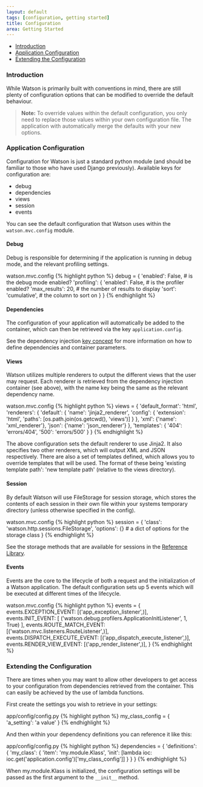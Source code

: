 ```yaml
---
layout: default
tags: [configuration, getting started]
title: Configuration
area: Getting Started
---
```

<section>

* [Introduction](#introduction)
* [Application Configuration](#application)
* [Extending the Configuration](#extending)


### <a id="introduction"></a>Introduction
While Watson is primarily built with conventions in mind, there are still plenty of configuration options that can be modified to override the default behaviour.

> **Note:** To override values within the default configuration, you only need to replace those values within your own configuration file. The application with automatically merge the defaults with your new options.

### <a id="application"></a>Application Configuration

Configuration for Watson is just a standard python module (and should be familiar to those who have used Django previously). Available keys for configuration are:

* debug
* dependencies
* views
* session
* events

You can see the default configuration that Watson uses within the `watson.mvc.config` module.

#### Debug

Debug is responsible for determining if the application is running in debug mode, and the relevant profiling settings.

<span class="sub">watson.mvc.config</span>
{% highlight python %}
debug = {
    'enabled': False,  # is the debug mode enabled?
    'profiling': {
        'enabled': False,  # is the profiler enabled?
        'max_results': 20,  # the number of results to display
        'sort': 'cumulative',  # the column to sort on
    }
}
{% endhighlight %}

#### Dependencies

The configuration of your application will automatically be added to the container, which can then be retrieved via the key `application.config`.

See the dependency injection [key concept](/watson/key-concepts/dependencyinjection.html) for more information on how to define dependencies and container parameters.

#### Views

Watson utilizes multiple renderers to output the different views that the user may request. Each renderer is retrieved
from the dependency injection container (see above), with the name key being the same as the relevant dependency name.

<span class="sub">watson.mvc.config</span>
{% highlight python %}
views = {
    'default_format': 'html',
    'renderers': {
        'default': {
            'name': 'jinja2_renderer',
            'config': {
                'extension': 'html',
                'paths': [os.path.join(os.getcwd(), 'views')]
            }
        },
        'xml': {'name': 'xml_renderer'},
        'json': {'name': 'json_renderer'}
    },
    'templates': {
        '404': 'errors/404',
        '500': 'errors/500'
    }
}
{% endhighlight %}

The above configuration sets the default renderer to use Jinja2. It also specifies two other renderers, which will output
XML and JSON respectively.
There are also a set of templates defined, which allows you to override templates that will be used. The format of these being 'existing template path': 'new template path' (relative to the views directory).


#### Session

By default Watson will use FileStorage for session storage, which stores the contents of each session in their own file
within your systems temporary directory (unless otherwise specified in the config).

<span class="sub">watson.mvc.config</span>
{% highlight python %}
session = {
    'class': 'watson.http.sessions.FileStorage',
    'options': {}  # a dict of options for the storage class
}
{% endhighlight %}

See the storage methods that are available for sessions in the [Reference Library](/watson/reference-library/http/sessions.html).


#### Events

Events are the core to the lifecycle of both a request and the initialization of a Watson application. The default configuration sets up 5 events which will be executed at different times of the lifecycle.

<span class="sub">watson.mvc.config</span>
{% highlight python %}
events = {
    events.EXCEPTION_EVENT: [('app_exception_listener',)],
    events.INIT_EVENT: [
        ('watson.debug.profilers.ApplicationInitListener', 1, True)
    ],
    events.ROUTE_MATCH_EVENT: [('watson.mvc.listeners.RouteListener',)],
    events.DISPATCH_EXECUTE_EVENT: [('app_dispatch_execute_listener',)],
    events.RENDER_VIEW_EVENT: [('app_render_listener',)],
}
{% endhighlight %}

### <a id="extending"></a>Extending the Configuration

There are times when you may want to allow other developers to get access to your configuration from dependencies retrieved from the 
container. This can easily be achieved by the use of lambda functions.

First create the settings you wish to retrieve in your settings:

<span class="sub">app/config/config.py</span>
{% highlight python %}
my_class_config = {
	'a_setting': 'a value'
}
{% endhighlight %}

And then within your dependency definitions you can reference it like this:

<span class="sub">app/config/config.py</span>
{% highlight python %}
dependencies = {
	'definitions': {
		'my_class': {
			'item': 'my.module.Klass',
			'init': [lambda ioc: ioc.get('application.config')['my_class_config']]
		}
	}
}
{% endhighlight %}

When my.module.Klass is initialized, the configuration settings will be passed as the first argument to the `__init__` method.

</section>